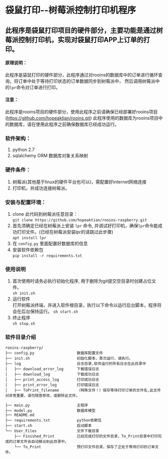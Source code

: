 # 袋鼠打印--树莓派控制打印机程序

## 此程序是袋鼠打印项目的硬件部分，主要功能是通过树莓派控制打印机，实现对袋鼠打印APP上订单的打印。
#### 原理说明：
此程序是袋鼠打印的硬件部分，此程序通过对rooins的数据库中的订单进行循环查询，将订单中处于等待打印状态的订单数据同步到树莓派中，
然后调用树莓派中的`lpr`命令对订单进行打印。
#### 注意：
   此程序是rooins项目的硬件部分，使用此程序之前请确保已经部署好rooins项目(https://github.com/hopeaktian/rooins.git)
   此程序使用的数据库为rooins项目中的数据库，请在使用此程序之前确保数据库已经成功运行。

### 软件架构：
1. python 2.7
2. sqlalchemy ORM 数据库对象关系映射
### 硬件条件：
1. 树莓派(其他基于linux的硬件平台也可以)，需配置好internet网络连接
2. 打印机，并成功连接树莓派。

### 安装与配置环境：
1. clone 此代码到树莓派任意目录：\
`git clone https://github.com/hopeaktian/rooins-raspberry.git`
2. 首先须确定已经在树莓派上安装 `lpr` 命令, 并调试好打印机，确保`lpr`命令能成功打印文件。(已经在树莓派安装lpr的请跳过此步骤) \
`apt install lpr`
3. 在 `config.py` 里面配置好数据库的信息
4. 安装软件依赖包 \
`pip install -r requirements.txt`
### 使用说明
1. 首次使用时请务必执行初始化程序, 用于删除为git提交空目录时创建占位文件。\
`sh init.sh`
2. 运行软件 \
打开树莓派终端，并进入软件根目录，执行以下命令以运行后台脚本，程序将会在后台保持运行。
`sh start.sh`
3. 终止程序 \
`sh stop.sh`


### 软件目录介绍
```
rooins-raspberry/
├── config.py                   数据库配置文件
├── init.sh                     初始化脚本，首次运行，请执行。
├── log                         日志目录,软件运行的所有日志在此目录中
│   ├── download_error_log      下载错误日志
│   ├── download_log            下载成功日志
│   ├── print_access_log        打印成功日志
│   ├── print_error_log         打印错误日志
│   ├── ToPrint_filename        （特殊文件！）保存等待打印订单的文件名,此文件对非常重要，请勿随意修改，或删除此文件。

├── main.py                     主程序
├── model.py                    数据库模型
├── README.md                   
├── requirements.txt            python依赖包
├── start.sh                    启动脚本
└── User_Files                  文件下载目录
    ├── Finished_Print          已经完成打印的文件目录，To_Print目录中打印完成的订单文件会自动移出到此目录中。
    └── To_Print                预打印文件目录，保存了正处于等待打印的订单文件。
    
```
    
